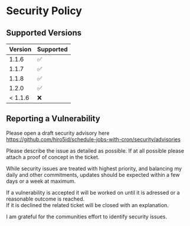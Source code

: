 # Security Policy

## Supported Versions

| Version | Supported          |
| ------- | ------------------ |
| 1.1.6   | :white_check_mark: |
| 1.1.7   | :white_check_mark: |
| 1.1.8   | :white_check_mark: |
| 1.2.0   | :white_check_mark: |
| < 1.1.6 | :x:                |

## Reporting a Vulnerability

Please open a draft security advisory here https://github.com/hiro5id/schedule-jobs-with-cron/security/advisories

Please describe the issue as detailed as possible. If at all possible please attach a proof of concept in the ticket.

While security issues are treated with highest priority, and balancing my daily and other commitments, updates should be expected within a few days or a week at maximum.

If a vulnerability is accepted it will be worked on until it is adressed or a reasonable outcome is reached.  
If it is declined the related ticket will be closed with an explanation.

I am grateful for the communities effort to identify security issues.
